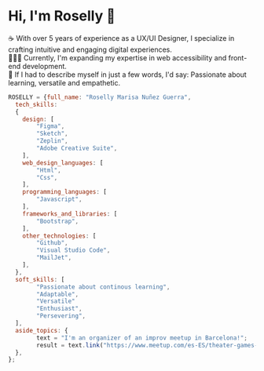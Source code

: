 <h1> Hi, I'm Roselly 👋 </h1>

:coffee: With over 5 years of experience as a UX/UI Designer, I specialize in crafting intuitive and engaging digital experiences. <br>
👩🏻‍💻 Currently, I'm expanding my expertise in web accessibility and front-end development. <br>
🌟 If I had to describe myself in just a few words, I'd say: Passionate about learning, versatile and empathetic.

```javascript
ROSELLY = {full_name: "Roselly Marisa Nuñez Guerra",
  tech_skills: 
  {
    design: [
        "Figma",
        "Sketch",
        "Zeplin",
        "Adobe Creative Suite",
    ],
    web_design_languages: [
        "Html", 
        "Css", 
    ],
    programming_languages: [
        "Javascript",
    ],
    frameworks_and_libraries: [
        "Bootstrap",
    ],
    other_technologies: [
        "Github",
        "Visual Studio Code",
        "MailJet",
    ],
  },
  soft_skills: [
        "Passionate about continous learning",
        "Adaptable",
        "Versatile"
        "Enthusiast",
        "Persevering",
  ],
  aside_topics: { 
        text = "I'm an organizer of an improv meetup in Barcelona!";
        result = text.link("https://www.meetup.com/es-ES/theater-games-in-the-park/");
  },
};
```


